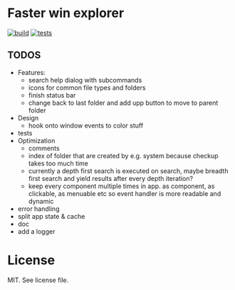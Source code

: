 # Faster win explorer
[![build](https://github.com/Khirath-bit/win-expl/actions/workflows/build.yml/badge.svg)](https://github.com/Khirath-bit/win-expl/actions/workflows/build.yml)
[![tests](https://github.com/Khirath-bit/win-expl/actions/workflows/run-tests.yml/badge.svg)](https://github.com/Khirath-bit/win-expl/actions/workflows/run-tests.yml)


## TODOS
- Features:
    - search help dialog with subcommands
    - icons for common file types and folders
    - finish status bar
    - change back to last folder and add upp button to move to parent folder
- Design
    - hook onto window events to color stuff
- tests
- Optimization
    - comments
    - index of folder that are created by e.g. system because checkup takes too much time
    - currently a depth first search is executed on search, maybe breadth first search and yield results after every depth iteration?
    - keep every component multiple times in app. as component, as clickable, as menuable etc so event handler is more readable and dynamic
- error handling
- split app state & cache
- doc
- add a logger

# License
MIT. See license file.